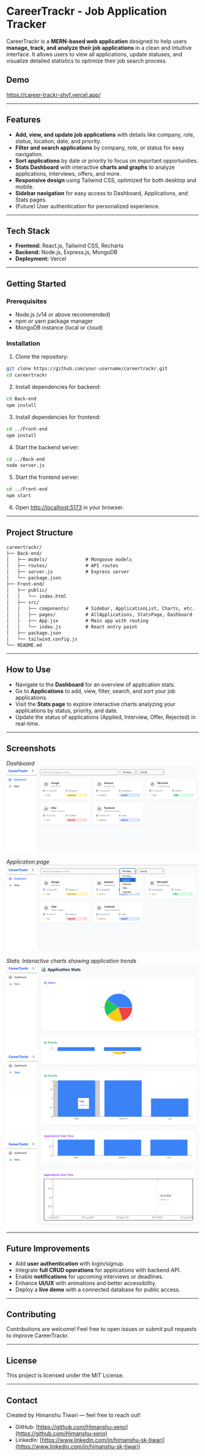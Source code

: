 # CareerTrackr - Job Application Tracker

CareerTrackr is a **MERN-based web application** designed to help users **manage, track, and analyze their job applications** in a clean and intuitive interface. It allows users to view all applications, update statuses, and visualize detailed statistics to optimize their job search process.

## Demo

https://career-trackr-shyf.vercel.app/

---

## Features

- **Add, view, and update job applications** with details like company, role, status, location, date, and priority.
- **Filter and search applications** by company, role, or status for easy navigation.
- **Sort applications** by date or priority to focus on important opportunities.
- **Stats Dashboard** with interactive **charts and graphs** to analyze applications, interviews, offers, and more.
- **Responsive design** using Tailwind CSS, optimized for both desktop and mobile.
- **Sidebar navigation** for easy access to Dashboard, Applications, and Stats pages.
- (Future) User authentication for personalized experience.

---

## Tech Stack

- **Frontend:** React.js, Tailwind CSS, Recharts
- **Backend:** Node.js, Express.js, MongoDB
- **Deployment:** Vercel

---

## Getting Started

### Prerequisites

- Node.js (v14 or above recommended)
- npm or yarn package manager
- MongoDB instance (local or cloud)

### Installation

1. Clone the repository:

```bash
git clone https://github.com/your-username/careertrackr.git
cd careertrackr
```

2. Install dependencies for backend:

```bash
cd Back-end
npm install
```

3. Install dependencies for frontend:

```bash
cd ../Front-end
npm install
```

4. Start the backend server:

```bash
cd ../Back-end
node server.js
```

5. Start the frontend server:

```bash
cd ../Front-end
npm start
```

6. Open [http://localhost:5173](http://localhost:5173) in your browser.

---

## Project Structure

```
careertrackr/
├── Back-end/
│   ├── models/              # Mongoose models
│   ├── routes/              # API routes
│   ├── server.js            # Express server
│   └── package.json
├── Front-end/
│   ├── public/
│   │   └── index.html
│   ├── src/
│   │   ├── components/      # Sidebar, ApplicationList, Charts, etc.
│   │   ├── pages/           # AllApplications, StatsPage, Dashboard
│   │   ├── App.jsx          # Main app with routing
│   │   └── index.js         # React entry point
│   ├── package.json
│   └── tailwind.config.js
└── README.md
```

---

## How to Use

- Navigate to the **Dashboard** for an overview of application stats.
- Go to **Applications** to add, view, filter, search, and sort your job applications.
- Visit the **Stats page** to explore interactive charts analyzing your applications by status, priority, and date.
- Update the status of applications (Applied, Interview, Offer, Rejected) in real-time.

---

## Screenshots

_Dashboard_
![Dashboard](./screenshots/Dashboard.png)

_Application page_
![Applications Page](./screenshots/Application.png)

_Stats: Interactive charts showing application trends_
![Stats Page](./screenshots/stats1.png)
![Stats Page](./screenshots/stats2.png)![Stats Page](./screenshots/stats3.png)

---

## Future Improvements

- Add **user authentication** with login/signup.
- Integrate **full CRUD operations** for applications with backend API.
- Enable **notifications** for upcoming interviews or deadlines.
- Enhance **UI/UX** with animations and better accessibility.
- Deploy a **live demo** with a connected database for public access.

---

## Contributing

Contributions are welcome! Feel free to open issues or submit pull requests to improve CareerTrackr.

---

## License

This project is licensed under the MIT License.

---

## Contact

Created by Himanshu Tiwari — feel free to reach out!

- GitHub: [https://github.com/Himanshu-xeno](https://github.com/Himanshu-xeno)
- LinkedIn: [https://www.linkedin.com/in/himanshu-sk-tiwari](https://www.linkedin.com/in/himanshu-sk-tiwari)
